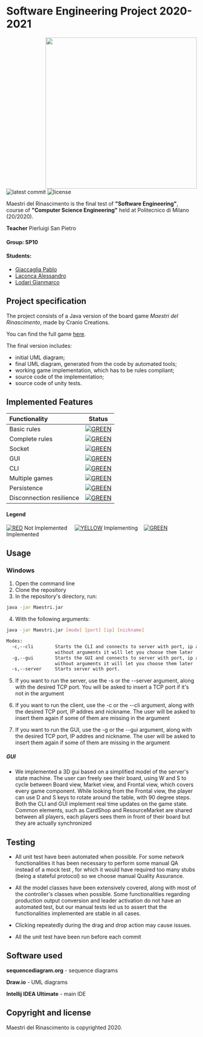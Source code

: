 # Software Engineering Project 2020-2021
<img src="http://www.craniocreations.it/wp-content/uploads/2019/06/Masters-of-Renaissance_box3D_ombra.png" width=400px height=400px align="right" />

![latest commit](https://img.shields.io/github/last-commit/Calonca/ing-sw-2021-laconca-lodari-giaccaglia?color=red)
![license](https://img.shields.io/badge/license-MIT-green)

Maestri del Rinascimento is the final test of **"Software Engineering"**, course of **"Computer Science Engineering"** held at Politecnico di Milano (20/2020).

**Teacher** Pierluigi San Pietro

#### Group: SP10

#### Students:
* [Giaccaglia Pablo](https://github.com/pablogiaccaglia)
* [Laconca Alessandro](https://github.com/Calonca)
* [Lodari Gianmarco](https://github.com/m3f157O) 

## Project specification
The project consists of a Java version of the board game *Maestri del Rinascimento*, made by Cranio Creations.

You can find the full game [here](http://www.craniocreations.it/prodotto/masters-of-renaissance/).

The final version includes:
* initial UML diagram;
* final UML diagram, generated from the code by automated tools;
* working game implementation, which has to be rules compliant;
* source code of the implementation;
* source code of unity tests.

## Implemented Features

| Functionality | Status |
|:-----------------------|:------------------------------------:|
| Basic rules | [![GREEN](http://placehold.it/15/44bb44/44bb44)](https://github.com/Calonca/ing-sw-2021-laconca-lodari-giaccaglia/tree/master/src/main/java/it/polimi/ingsw/server/model) |
| Complete rules | [![GREEN](http://placehold.it/15/44bb44/44bb44)](https://github.com/Calonca/ing-sw-2021-laconca-lodari-giaccaglia/tree/master/src/main/java/it/polimi/ingsw/server/model) |
| Socket |[![GREEN](http://placehold.it/15/44bb44/44bb44)](https://github.com/Calonca/ing-sw-2021-laconca-lodari-giaccaglia/tree/master/src/main/java/it/polimi/ingsw/server) |
| GUI | [![GREEN](http://placehold.it/15/44bb44/44bb44)](https://github.com/Calonca/ing-sw-2021-laconca-lodari-giaccaglia/tree/master/src/main/java/it/polimi/ingsw/client/view/GUI) |
| CLI |[![GREEN](http://placehold.it/15/44bb44/44bb44)](https://github.com/Calonca/ing-sw-2021-laconca-lodari-giaccaglia/tree/master/src/main/java/it/polimi/ingsw/client/view/CLI) |
| Multiple games | [![GREEN](http://placehold.it/15/44bb44/44bb44)](https://github.com/Calonca/ing-sw-2021-laconca-lodari-giaccaglia/tree/master/src/main/java/it/polimi/ingsw/server/controller)|
| Persistence | [![GREEN](http://placehold.it/15/44bb44/44bb44)](https://github.com/Calonca/ing-sw-2021-laconca-lodari-giaccaglia/tree/master/src/main/java/it/polimi/ingsw/server/controller) |
| Disconnection resilience | [![GREEN](http://placehold.it/15/44bb44/44bb44)](https://github.com/Calonca/ing-sw-2021-laconca-lodari-giaccaglia/tree/master/src/main/java/it/polimi/ingsw/server/controller) |

#### Legend
[![RED](http://placehold.it/15/f03c15/f03c15)]() Not Implemented &nbsp;&nbsp;&nbsp;&nbsp;[![YELLOW](http://placehold.it/15/ffdd00/ffdd00)]() Implementing&nbsp;&nbsp;&nbsp;&nbsp;[![GREEN](http://placehold.it/15/44bb44/44bb44)]() Implemented


<!--
[![RED](http://placehold.it/15/f03c15/f03c15)](#)
[![YELLOW](http://placehold.it/15/ffdd00/ffdd00)](#)
[![GREEN](http://placehold.it/15/44bb44/44bb44)](#)
-->

## Usage

### Windows

1. Open the command line
2. Clone the repository
3. In the repository's directory, run:
```bash
java -jar Maestri.jar
```
4. With the following arguments:
```bash
java -jar Maestri.jar [mode] [port] [ip] [nickname]

Modes:
  -c,--cli        Starts the CLI and connects to server with port, ip and nickname
                  without arguments it will let you choose them later
  -g,--gui        Starts the GUI and connects to server with port, ip and nickname
                  without arguments it will let you choose them later
  -s,--server     Starts server with port.
```

5. If you want to run the server, use the -s or the --server argument, along with the desired TCP port. You will be asked to insert a TCP port if it's not in the argument

6. If you want to run the client, use the -c or the --cli argument, along with the desired TCP port, IP addres and nickname. The user will be asked to insert them again if some of them are missing in the argument

7. If you want to run the GUI, use the -g or the --gui argument, along with the desired TCP port, IP addres and nickname. The user will be asked to insert them again if some of them are missing in the argument

##### GUI

* We implemented a 3D gui based on a simplified model of the server's state machine. The user can freely see their board, using W and S to cycle between Board view, Market view, and Frontal view, which covers every game component. While looking from the Frontal view, the player can use D and S keys to rotate around the table, with 90 degree steps. Both the CLI and GUI implement real time updates on the game state. Common elements, such as CardShop and ResourceMarket are shared between all players, each players sees them in front of their board but they are actually synchronized

## Testing
* All unit test have been automated when possible. For some network functionalities it has been necessary to perform some manual QA instead
  of a mock test , for which it would have required too many stubs (being a stateful protocol) so we choose
  manual Quality Assurance.

* All the model classes have been extensively covered, along with most of the controller's classes when possible. Some functionalities regarding
  production output conversion and leader activation do not have an automated test, but our manual tests led us to assert that the functionalities
  implemented are stable in all cases.

* Clicking repeatedly during the drag and drop action may cause issues.

* All the unit test have been run before each commit

## Software used
**sequencediagram.org** - sequence diagrams

**Draw.io** - UML diagrams

**Intellij IDEA Ultimate** - main IDE 

## Copyright and license

Maestri del Rinascimento is copyrighted 2020.
